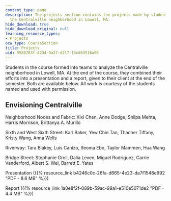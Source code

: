 ```yaml
---
content_type: page
description: The projects section contains the projects made by students to analyze
  the Centralville neighborhood in Lowell, MA.
hide_download: true
hide_download_original: null
learning_resource_types:
- Projects
ocw_type: CourseSection
title: Projects
uid: 9588783f-4234-0a27-d217-13cd63516a96
---
```


Students in the course formed into teams to analyze the Centralville neighborhood in Lowell, MA. At the end of the course, they combined their efforts into a presentation and a report, given to their client at the end of the semester. Both are available below. All work is courtesy of the students named and used with permission.

Envisioning Centralville
------------------------

Neighborhood Nodes and Fabric: Xixi Chen, Anne Dodge, Shilpa Mehta, Harris Morrison, Brittanya A. Murillo

Sixth and West Sixth Street: Karl Baker, Yew Chin Tan, Thacher Tiffany, Kristy Wang, Anna Wells

Riverway: Tara Blakey, Luis Canizo, Ifeoma Ebo, Taylor Mammen, Hua Wang

Bridge Street: Stephanie Groll, Dalia Leven, Miguel Rodriguez, Carrie Vanderford, Albert S. Wei, Barrett E. Yates

Presentation ({{% resource_link b4246c0c-26fa-d665-4e23-da7f1548e992 "PDF - 8.6 MB" %}})

Report ({{% resource_link 1a0e8f2f-089b-59ac-99a1-e510e5071de2 "PDF - 4.4 MB" %}})